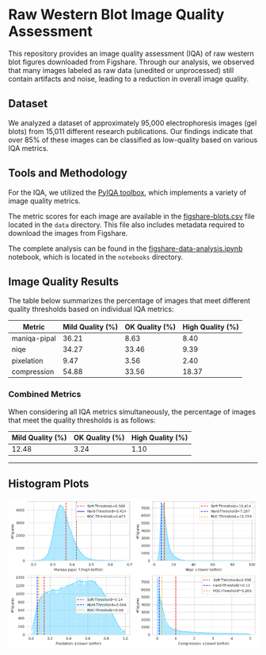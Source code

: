 # Raw Western Blot Image Quality Assessment

This repository provides an image quality assessment (IQA) of raw western blot figures downloaded from Figshare. Through our analysis, we observed that many images labeled as raw data (unedited or unprocessed) still contain artifacts and noise, leading to a reduction in overall image quality.

## Dataset

We analyzed a dataset of approximately 95,000 electrophoresis images (gel blots) from 15,011 different research publications. Our findings indicate that over 85% of these images can be classified as low-quality based on various IQA metrics.

## Tools and Methodology

For the IQA, we utilized the [PyIQA toolbox](https://github.com/chaofengc/IQA-PyTorch), which implements a variety of image quality metrics.

The metric scores for each image are available in the [figshare-blots.csv](data/figshare-blots.csv) file located in the `data` directory. This file also includes metadata required to download the images from Figshare.

The complete analysis can be found in the [figshare-data-analysis.ipynb](notebooks/figshare-data-analysis.ipynb) notebook, which is located in the `notebooks` directory.

## Image Quality Results

The table below summarizes the percentage of images that meet different quality thresholds based on individual IQA metrics:

| Metric           | Mild Quality (%) | OK Quality (%) | High Quality (%) |
|------------------|------------------|----------------|------------------|
| maniqa-pipal     | 36.21            | 8.63           | 8.40             |
| niqe             | 34.27            | 33.46          | 9.39             |
| pixelation       | 9.47             | 3.56           | 2.40             |
| compression      | 54.88            | 33.56          | 18.37            |

### Combined Metrics

When considering all IQA metrics simultaneously, the percentage of images that meet the quality thresholds is as follows:

| Mild Quality (%) | OK Quality (%) | High Quality (%) |
|------------------|----------------|------------------|
| 12.48            | 3.24           | 1.10             |

---

## Histogram Plots
![KDE Results](results/iqa-result.png)
